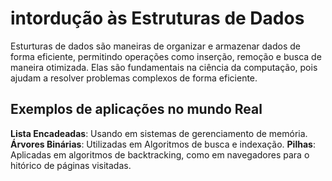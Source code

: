 # intordução às Estruturas de Dados

Esturturas de dados são maneiras de organizar e armazenar dados de forma eficiente,
permitindo operações como inserção, remoção e busca de maneira otimizada. Elas são
fundamentais  na ciência da computação, pois ajudam a resolver problemas complexos
de forma eficiente.

## Exemplos de aplicações no mundo Real 

**Lista Encadeadas**: Usando em sistemas de gerenciamento de memória.
**Árvores Binárias**: Utilizadas em Algoritmos de busca e indexação.
**Pilhas**: Aplicadas em algoritmos de backtracking, como em navegadores
para o hitórico de páginas visitadas.



